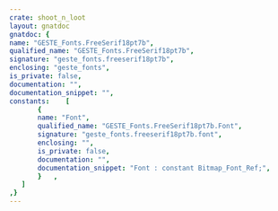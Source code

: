 ```yaml
---
crate: shoot_n_loot
layout: gnatdoc
gnatdoc: {
name: "GESTE_Fonts.FreeSerif18pt7b",
qualified_name: "GESTE_Fonts.FreeSerif18pt7b",
signature: "geste_fonts.freeserif18pt7b",
enclosing: "geste_fonts",
is_private: false,
documentation: "",
documentation_snippet: "",
constants:    [
       {
       name: "Font",
       qualified_name: "GESTE_Fonts.FreeSerif18pt7b.Font",
       signature: "geste_fonts.freeserif18pt7b.font",
       enclosing: "",
       is_private: false,
       documentation: "",
       documentation_snippet: "Font : constant Bitmap_Font_Ref;",
       }   ,
   ]
,}
---
```

